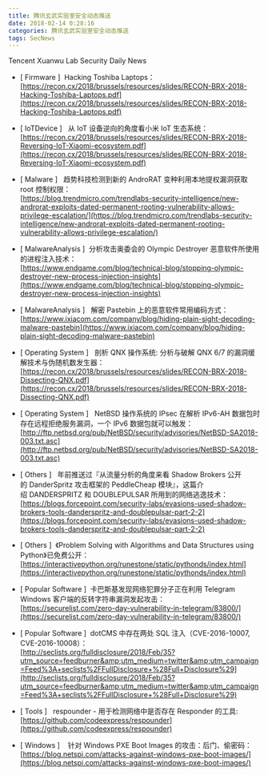```yaml
---
title: 腾讯玄武实验室安全动态推送
date: 2018-02-14 0:28:16
categories: 腾讯玄武实验室安全动态推送
tags: SecNews
---
```


Tencent Xuanwu Lab Security Daily News  
* [ Firmware ]  Hacking Toshiba Laptops：   
[https://recon.cx/2018/brussels/resources/slides/RECON-BRX-2018-Hacking-Toshiba-Laptops.pdf](https://recon.cx/2018/brussels/resources/slides/RECON-BRX-2018-Hacking-Toshiba-Laptops.pdf)  

* [ IoTDevice ]   从 IoT 设备逆向的角度看小米 IoT 生态系统：  
[https://recon.cx/2018/brussels/resources/slides/RECON-BRX-2018-Reversing-IoT-Xiaomi-ecosystem.pdf](https://recon.cx/2018/brussels/resources/slides/RECON-BRX-2018-Reversing-IoT-Xiaomi-ecosystem.pdf)  

* [ Malware ]   趋势科技检测到新的 AndroRAT 变种利用本地提权漏洞获取 root 控制权限：   
[https://blog.trendmicro.com/trendlabs-security-intelligence/new-androrat-exploits-dated-permanent-rooting-vulnerability-allows-privilege-escalation/](https://blog.trendmicro.com/trendlabs-security-intelligence/new-androrat-exploits-dated-permanent-rooting-vulnerability-allows-privilege-escalation/)  

* [ MalwareAnalysis ]  分析攻击奥委会的 Olympic Destroyer 恶意软件所使用的进程注入技术：   
[https://www.endgame.com/blog/technical-blog/stopping-olympic-destroyer-new-process-injection-insights](https://www.endgame.com/blog/technical-blog/stopping-olympic-destroyer-new-process-injection-insights)  

* [ MalwareAnalysis ]   解密 Pastebin 上的恶意软件常用编码方式：   
[https://www.ixiacom.com/company/blog/hiding-plain-sight-decoding-malware-pastebin](https://www.ixiacom.com/company/blog/hiding-plain-sight-decoding-malware-pastebin)  

* [ Operating System ]   剖析 QNX 操作系统: 分析与破解 QNX 6/7 的漏洞缓解技术与伪随机数发生器：   
[https://recon.cx/2018/brussels/resources/slides/RECON-BRX-2018-Dissecting-QNX.pdf](https://recon.cx/2018/brussels/resources/slides/RECON-BRX-2018-Dissecting-QNX.pdf)  

* [ Operating System ]   NetBSD 操作系统的 IPsec 在解析 IPv6-AH 数据包时存在远程拒绝服务漏洞，一个 IPv6 数据包就可以触发：  
[http://ftp.netbsd.org/pub/NetBSD/security/advisories/NetBSD-SA2018-003.txt.asc](http://ftp.netbsd.org/pub/NetBSD/security/advisories/NetBSD-SA2018-003.txt.asc)  

* [ Others ]   年前推送过『从流量分析的角度来看 Shadow Brokers 公开的 DanderSpritz 攻击框架的 PeddleCheap 模块』，这篇介绍 DANDERSPRITZ 和 DOUBLEPULSAR 所用到的网络逃逸技术：   
[https://blogs.forcepoint.com/security-labs/evasions-used-shadow-brokers-tools-danderspritz-and-doublepulsar-part-2-2](https://blogs.forcepoint.com/security-labs/evasions-used-shadow-brokers-tools-danderspritz-and-doublepulsar-part-2-2)  

* [ Others ]  《Problem Solving with Algorithms and Data Structures using Python》已免费公开：   
[https://interactivepython.org/runestone/static/pythonds/index.html](https://interactivepython.org/runestone/static/pythonds/index.html)  

* [ Popular Software ]  卡巴斯基发现网络犯罪分子正在利用 Telegram Windows 客户端的反转字符串漏洞发起攻击：   
[https://securelist.com/zero-day-vulnerability-in-telegram/83800/](https://securelist.com/zero-day-vulnerability-in-telegram/83800/)  

* [ Popular Software ]  dotCMS 中存在两处 SQL 注入（CVE-2016-10007, CVE-2016-10008）：   
[http://seclists.org/fulldisclosure/2018/Feb/35?utm_source=feedburner&amp;utm_medium=twitter&amp;utm_campaign=Feed%3A+seclists%2FFullDisclosure+%28Full+Disclosure%29](http://seclists.org/fulldisclosure/2018/Feb/35?utm_source=feedburner&amp;utm_medium=twitter&amp;utm_campaign=Feed%3A+seclists%2FFullDisclosure+%28Full+Disclosure%29)  

* [ Tools ]   respounder - 用于检测网络中是否存在 Responder 的工具:   
[https://github.com/codeexpress/respounder](https://github.com/codeexpress/respounder)  

* [ Windows ]    针对 Windows PXE Boot Images 的攻击：后门、偷密码：  
[https://blog.netspi.com/attacks-against-windows-pxe-boot-images/](https://blog.netspi.com/attacks-against-windows-pxe-boot-images/)  

